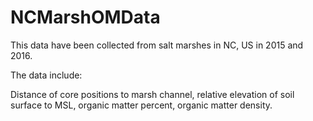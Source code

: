 # NCMarshOMData

This data have been collected from salt marshes in NC, US in 2015 and 2016.

The data include:

Distance of core positions to marsh channel, relative elevation of soil surface to MSL, organic matter percent, organic matter density.

 
